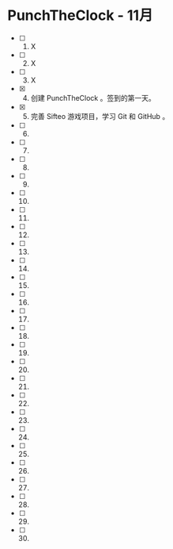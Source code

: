 # PunchTheClock - 11月

- [ ] 1. X
- [ ] 2. X
- [ ] 3. X
- [x] 4. 创建 PunchTheClock 。签到的第一天。
- [x] 5. ​完善 Sifteo 游戏项目，学习 Git 和 GitHub 。
- [ ] 6. ​
- [ ] 7. ​
- [ ] 8. ​
- [ ] 9. ​
- [ ] 10.
- [ ] 11. ​
- [ ] 12. ​
- [ ] 13. ​
- [ ] 14. ​
- [ ] 15. ​
- [ ] 16.  ​
- [ ] 17.
- [ ] 18.
- [ ] 19.
- [ ] 20. ​
- [ ] 21. ​
- [ ] 22.
- [ ] 23. ​
- [ ] 24. ​
- [ ] 25.  ​
- [ ] 26. ​
- [ ] 27. ​
- [ ] 28. ​
- [ ] 29. ​
- [ ] 30. ​​



